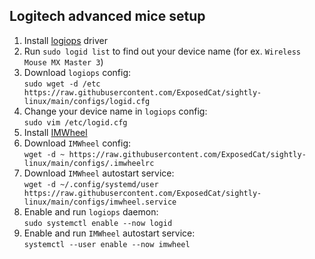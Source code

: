 ## Logitech advanced mice setup

1. Install <a href="https://github.com/PixlOne/logiops">logiops</a> driver
2. Run `sudo logid list` to find out your device name (for ex. `Wireless Mouse MX Master 3`)
3. Download `logiops` config:  
   `sudo wget -d /etc https://raw.githubusercontent.com/ExposedCat/sightly-linux/main/configs/logid.cfg`
4. Change your device name in `logiops` config:  
   `sudo vim /etc/logid.cfg`
5. Install <a href="https://wiki.archlinux.org/title/IMWheel">IMWheel</a>
6. Download `IMWheel` config:  
   `wget -d ~ https://raw.githubusercontent.com/ExposedCat/sightly-linux/main/configs/.imwheelrc`
7. Download `IMWheel` autostart service:  
   `wget -d ~/.config/systemd/user https://raw.githubusercontent.com/ExposedCat/sightly-linux/main/configs/imwheel.service`
8. Enable and run `logiops` daemon:  
   `sudo systemctl enable --now logid`
9. Enable and run `IMWheel` autostart service:  
   `systemctl --user enable --now imwheel`
